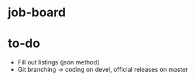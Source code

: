 # job-board
# to-do
- Fill out listings (json method)
- Git branching -> coding on devel, official releases on master
